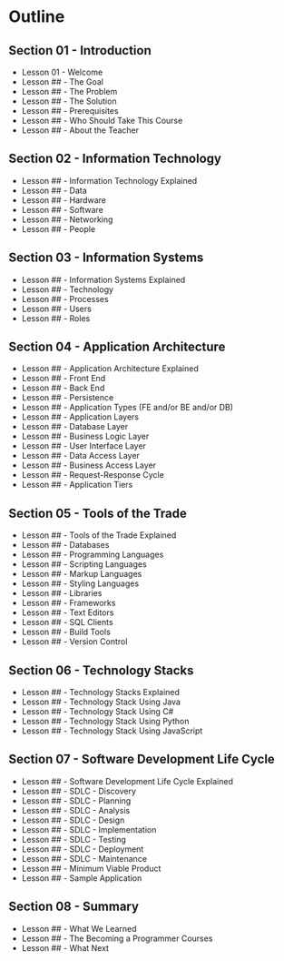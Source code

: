 # Outline

## Section 01 - Introduction

* Lesson 01 - Welcome
* Lesson ## - The Goal
* Lesson ## - The Problem
* Lesson ## - The Solution
* Lesson ## - Prerequisites
* Lesson ## - Who Should Take This Course
* Lesson ## - About the Teacher

## Section 02 - Information Technology

* Lesson ## - Information Technology Explained
* Lesson ## - Data
* Lesson ## - Hardware
* Lesson ## - Software
* Lesson ## - Networking
* Lesson ## - People

## Section 03 - Information Systems

* Lesson ## - Information Systems Explained
* Lesson ## - Technology
* Lesson ## - Processes
* Lesson ## - Users
* Lesson ## - Roles

## Section 04 - Application Architecture

* Lesson ## - Application Architecture Explained
* Lesson ## - Front End
* Lesson ## - Back End
* Lesson ## - Persistence
* Lesson ## - Application Types (FE and/or BE and/or DB)
* Lesson ## - Application Layers
* Lesson ## - Database Layer
* Lesson ## - Business Logic Layer
* Lesson ## - User Interface Layer
* Lesson ## - Data Access Layer
* Lesson ## - Business Access Layer
* Lesson ## - Request-Response Cycle
* Lesson ## - Application Tiers

## Section 05 - Tools of the Trade

* Lesson ## - Tools of the Trade Explained
* Lesson ## - Databases
* Lesson ## - Programming Languages
* Lesson ## - Scripting Languages
* Lesson ## - Markup Languages
* Lesson ## - Styling Languages
* Lesson ## - Libraries
* Lesson ## - Frameworks
* Lesson ## - Text Editors
* Lesson ## - SQL Clients
* Lesson ## - Build Tools
* Lesson ## - Version Control

## Section 06 - Technology Stacks

* Lesson ## - Technology Stacks Explained
* Lesson ## - Technology Stack Using Java
* Lesson ## - Technology Stack Using C#
* Lesson ## - Technology Stack Using Python
* Lesson ## - Technology Stack Using JavaScript

## Section 07 - Software Development Life Cycle

* Lesson ## - Software Development Life Cycle Explained
* Lesson ## - SDLC - Discovery
* Lesson ## - SDLC - Planning
* Lesson ## - SDLC - Analysis
* Lesson ## - SDLC - Design
* Lesson ## - SDLC - Implementation
* Lesson ## - SDLC - Testing
* Lesson ## - SDLC - Deployment
* Lesson ## - SDLC - Maintenance
* Lesson ## - Minimum Viable Product
* Lesson ## - Sample Application

## Section 08 - Summary

* Lesson ## - What We Learned
* Lesson ## - The Becoming a Programmer Courses
* Lesson ## - What Next
